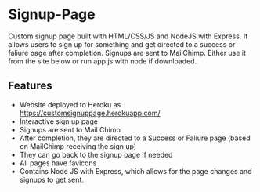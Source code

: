# Signup-Page
Custom signup page built with HTML/CSS/JS and NodeJS with Express. It allows users to sign up for something and get directed to a success or faliure page after completion. Signups are sent to MailChimp. Either use it from the site below or run app.js with node if downloaded.
## Features
- Website deployed to Heroku as https://customsignuppage.herokuapp.com/
- Interactive sign up page
- Signups are sent to Mail Chimp
- After completion, they are directed to a Success or Faliure page (based on MailChimp receiving the sign up)
- They can go back to the signup page if needed
- All pages have favicons
- Contains Node JS with Express, which allows for the page changes and signups to get sent. 
